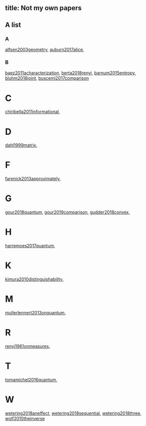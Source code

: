 title: Not my own papers
---
## A list

### A
[alfsen2003geometry](alfsen2003geometry), [auburn2017alice](auburn2017alice), 

### B
[baez2011acharacterization](baez2011acharacterization), [berta2018renyi](berta2018renyi), [barnum2015entropy](barnum2015entropy), [bluhm2018joint](bluhm2018joint), [buscemi2017comparison](buscemi2017comparison)

# C
[chiribella2011informational](chiribella2011informational), 

# D
[dahl1999matrix](dahl1999matrix),

# F
[farenick2013approximately](farenick2013approximately), 

# G

[gour2018quantum](gour2018quantum), [gour2019comparison](gour2019comparison), [gudder2018convex](gudder2018convex), 

# H

[harremoes2017quantum](harremoes2017quantum), 

# K
[kimura2010distinguishability](kimura2010distinguishability), 

# M
[mullerlennert2013onquantum](mullerlennert2013onquantum), 

# R
[renyi1961onmeasures](renyi1961onmeasures), 

# T
[tomamichel2016quantum](tomamichel2016quantum), 

# W
[wetering2018aneffect](wetering2018aneffect), [wetering2018sequential](wetering2018sequential), [wetering2018three](wetering2018three),
[wolf2010theinverse](wolf2010theinverse)